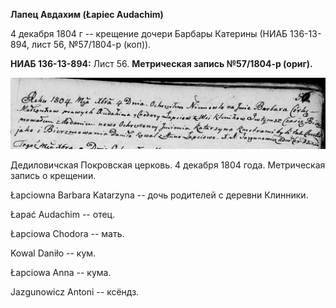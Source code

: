 **Лапец Авдахим (Łapiec Audachim)**

4 декабря 1804 г -- крещение дочери Барбары Катерины (НИАБ 136-13-894,
лист 56, №57/1804-р (коп)).

**НИАБ 136-13-894:** Лист 56. **Метрическая запись №57/1804-р (ориг).**

![](./media/8456535c137b19836108a4494a91b3b8775f5b8b.png)

Дедиловичская Покровская церковь. 4 декабря 1804 года. Метрическая
запись о крещении.

Łapciowna Barbara Katarzyna -- дочь родителей с деревни Клинники.

Łapać Audachim -- отец.

Łapciowa Chodora -- мать.

Kowal Daniło -- кум.

Łapciowa Anna -- кума.

Jazgunowicz Antoni -- ксёндз.
